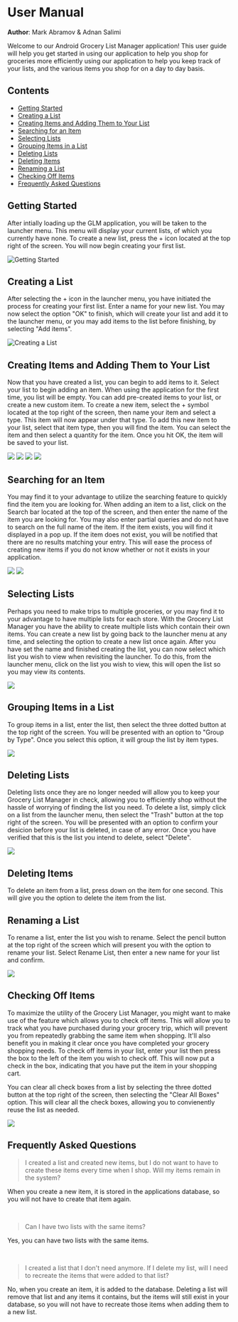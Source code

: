 # User Manual
**Author**: Mark Abramov & Adnan Salimi

Welcome to our Android Grocery List Manager application! This user guide will help you get started in using our application to help you shop for groceries more efficiently using our application to help you keep track of your lists, and the various items you shop for on a day to day basis.

## Contents
* [Getting Started](#getting-started)
* [Creating a List](#creating-a-list)
* [Creating Items and Adding Them to Your List](#creating-items-and-adding-them-to-your-list)
* [Searching for an Item](#searching-for-an-item)
* [Selecting Lists](#selecting-lists)
* [Grouping Items in a List](#grouping-items-in-a-list)
* [Deleting Lists](#deleting-lists)
* [Deleting Items](#deleting-items)
* [Renaming a List](#renaming-a-list)
* [Checking Off Items](#checking-off-items)
* [Frequently Asked Questions](#frequently-asked-questions)

## Getting Started
After intially loading up the GLM application, you will be taken to the launcher menu. This menu will display your current lists, of which you currently have none. To create a new list, press the + icon located at the top right of the screen. You will now begin creating your first list.

![Getting Started](https://github.com/qc-se-spring2019/370Spring19Team2/blob/master/GroupProject/Docs/Diagrams/UserManualPics/GLM%20PIC%201.png)

## Creating a List
After selecting the + icon in the launcher menu, you have initiated the process for creating your first list. Enter a name for your new list. You may now select the option "OK"  to finish, which will create your list and add it to the launcher menu, or you may add items to the list before finishing, by selecting "Add items".

![Creating a List](https://github.com/qc-se-spring2019/370Spring19Team2/blob/master/GroupProject/Docs/Diagrams/UserManualPics/NAMING_LIST.png)

## Creating Items and Adding Them to Your List
Now that you have created a list, you can begin to add items to it. Select your list to begin adding an item. When using the application for the first time, you list will be empty. You can add pre-created items to your list, or create a new custom item. To create a new item, select the + symbol located at the top right of the screen, then name your item and select a type. This item will now appear under that type. To add this new item to your list, select that item type, then you will find the item. You can select the item and then select a quantity for the item. Once you hit OK, the item will be saved to your list.  

![](https://github.com/qc-se-spring2019/370Spring19Team2/blob/master/GroupProject/Docs/Diagrams/New%20User%20Manual%20Pics/NCREATE1.png)
![](https://github.com/qc-se-spring2019/370Spring19Team2/blob/master/GroupProject/Docs/Diagrams/New%20User%20Manual%20Pics/NCREATE2.png)
![](https://github.com/qc-se-spring2019/370Spring19Team2/blob/master/GroupProject/Docs/Diagrams/New%20User%20Manual%20Pics/NCREATE3.png)
![](https://github.com/qc-se-spring2019/370Spring19Team2/blob/master/GroupProject/Docs/Diagrams/New%20User%20Manual%20Pics/NCREATE4.png)


## Searching for an Item

You may find it to your advantage to utilize the searching feature to quickly find the item you are looking for. When adding an item to a list, click on the Search bar located at the top of the screen, and then enter the name of the item you are looking for. You may also enter partial queries and do not have to search on the full name of the item. If the item exists, you will find it displayed in a pop up. If the item does not exist, you will be notified that there are no results matching your entry. This will ease the process of creating new items if you do not know whether or not it exists in your application.

![](https://github.com/qc-se-spring2019/370Spring19Team2/blob/master/GroupProject/Docs/Diagrams/New%20User%20Manual%20Pics/NSEARCH2.png)
![](https://github.com/qc-se-spring2019/370Spring19Team2/blob/master/GroupProject/Docs/Diagrams/New%20User%20Manual%20Pics/NSEARCH3.png)


## Selecting Lists
Perhaps you need to make trips to multiple groceries, or you may find it to your advantage to have multiple lists for each store. With the Grocery List Manager you have the ability to create multiple lists which contain their own items. You can create a new list by going back to the launcher menu at any time, and selecting the option to create a new list once again. After you have set the name and finished creating the list, you can now select which list you wish to view when revisiting the launcher. To do this, from the launcher menu, click on the list you wish to view, this will open the list so you may view its contents.

![](https://github.com/qc-se-spring2019/370Spring19Team2/blob/master/GroupProject/Docs/Diagrams/UserManualPics/SELECTLISTS.png)


## Grouping Items in a List
To group items in a list, enter the list, then select the three dotted button at the top right of the screen. You will be presented with an option to "Group by Type". Once you select this option, it will group the list by item types.

![](https://github.com/qc-se-spring2019/370Spring19Team2/blob/master/GroupProject/Docs/Diagrams/New%20User%20Manual%20Pics/NGROUPBYTYPE.png)

## Deleting Lists
Deleting lists once they are no longer needed will allow you to keep your Grocery List Manager in check, allowing you to efficiently shop without the hassle of worrying of finding the list you need. To delete a list, simply click on a list from the launcher menu, then select the "Trash" button at the top right of the screen. You will be presented with an option to confirm your desicion before your list is deleted, in case of any error. Once you have verified that this is the list you intend to delete, select "Delete".

![](https://github.com/qc-se-spring2019/370Spring19Team2/blob/master/GroupProject/Docs/Diagrams/UserManualPics/DELETINGLISTS.png)

## Deleting Items
To delete an item from a list, press down on the item for one second. This will give you the option to delete the item from the list.

## Renaming a List
To rename a list, enter the list you wish to rename. Select the pencil button at the top right of the screen which will present you with the option to rename your list. Select Rename List, then enter a new name for your list and confirm.

![](https://github.com/qc-se-spring2019/370Spring19Team2/blob/master/GroupProject/Docs/Diagrams/New%20User%20Manual%20Pics/NSELECTLIST2.png)

## Checking Off Items
To maximize the utility of the Grocery List Manager, you might want to make use of the feature which allows you to check off items. This will allow you to track what you have purchased during your grocery trip, which will prevent you from repeatedly grabbing the same item when shopping. It'll also benefit you in making it clear once you have completed your grocery shopping needs. To check off items in your list, enter your list then press the box to the left of the item you wish to check off. This will now put a check in the box, indicating that you have put the item in your shopping cart.


You can clear all check boxes from a list by selecting the three dotted button at the top right of the screen, then selecting the "Clear All Boxes" option. This will clear all the check boxes, allowing you to convienently reuse the list as needed.

![](https://github.com/qc-se-spring2019/370Spring19Team2/blob/master/GroupProject/Docs/Diagrams/New%20User%20Manual%20Pics/NCHECKBOXES.png)

## Frequently Asked Questions
>I created a list and created new items, but I do not want to have to create these items every time when I shop. Will my items remain in the system?

When you create a new item, it is stored in the applications database, so you will not have to create that item again.

<br>

>Can I have two lists with the same items?

Yes, you can have two lists with the same items. 

<br>

>I created a list that I don't need anymore. If I delete my list, will I need to recreate the items that were added to that list?


No, when you create an item, it is added to the database. Deleting a list will remove that list and any items it contains, but the items will still exist in your database, so you will not have to recreate those items when adding them to a new list.
